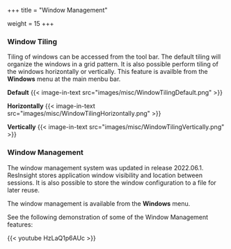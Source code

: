 +++
title = "Window Management"

weight = 15
+++



### Window Tiling
Tiling of windows can be accessed from the tool bar. The default tiling will organize the windows in a grid pattern. It is also possible perform tiling of the windows horizontally or vertically. This feature is availble from the **Windows** menu at the main menbu bar.

**Default**
{{< image-in-text src="images/misc/WindowTilingDefault.png" >}}


**Horizontally**
 {{< image-in-text src="images/misc/WindowTilingHorizontally.png" >}}

 **Vertically**
 {{< image-in-text src="images/misc/WindowTilingVertically.png" >}}

 ### Window Management

The window management system was updated in release 2022.06.1. ResInsight stores application window visibility and location between sessions. It is also possible to store the window configuration to a file for later reuse.

The window management is available from the **Windows** menu.

See the following demonstration of some of the Window Management features:

{{< youtube HzLaQ1p6AUc >}}
